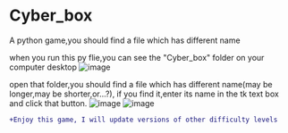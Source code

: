 # Cyber_box
A python game,you should find a file which has different name

when you run this py flie,you can see the "Cyber_box" folder on your computer desktop
![image](https://github.com/xiaow22333/Cyber_box/assets/110222975/dcb3c832-7b8d-4ec4-b2ff-5fae5616c56e)

open that folder,you should find a file which has different name(may be longer,may be shorter,or...?),
if you find it,enter its name in the tk text box and click that button.
![image](https://github.com/xiaow22333/Cyber_box/assets/110222975/6ec88cba-9ab2-44b2-882b-a6564bcfc5af)
![image](https://github.com/xiaow22333/Cyber_box/assets/110222975/5e72d12d-9f51-4fbf-a66f-dfb7d95a5234)
```diff
+Enjoy this game, I will update versions of other difficulty levels
